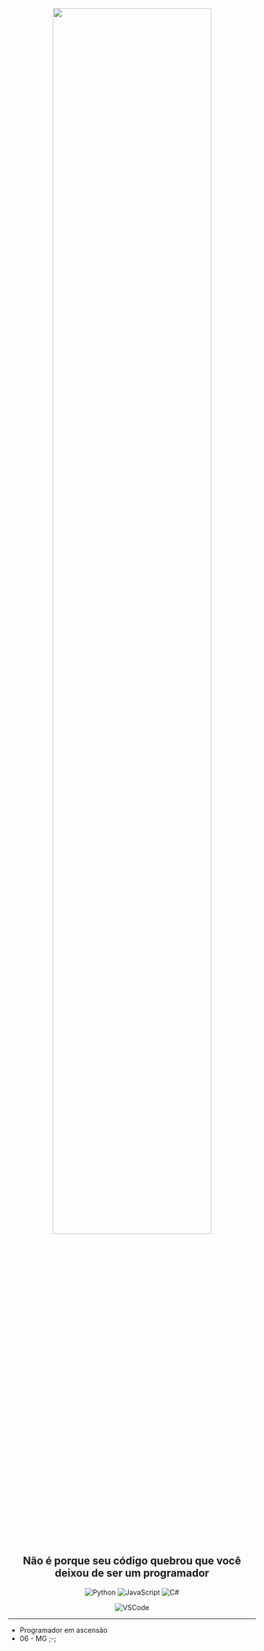 <div align="center">
  
  <img width="80%" src="https://i.pinimg.com/originals/b5/0d/b9/b50db902b48fc7fdd7befddda9d58ed6.gif">
  
  ## Não é porque seu código quebrou que você deixou de ser um programador

  <div align='center'>

  ![Python](https://img.shields.io/badge/python-%23323330?style=for-the-badge&logo=python&logoColor=white)
  ![JavaScript](https://img.shields.io/badge/js-%23323330?style=for-the-badge&logo=javascript&logoColor=white)
  ![C#](https://img.shields.io/badge/csharp-%23323330?style=for-the-badge&logo=c&logoColor=white)

 
  ![VSCode](https://img.shields.io/badge/VSCode-%23323330?style=for-the-badge&logo=visualstudiocode&logoColor=white)

  </div>

  ---

</div>

 - Programador em ascensão
 - 06 - MG ;-;
